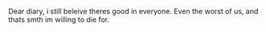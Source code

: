 Dear diary, i still beleive theres good in everyone. Even the worst of us, and thats smth im willing to die for.